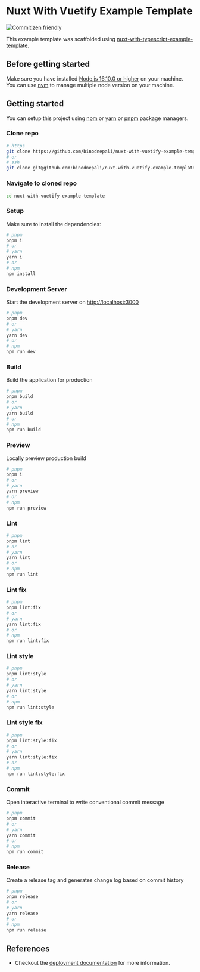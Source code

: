 # Nuxt With Vuetify Example Template

[![Commitizen friendly](https://img.shields.io/badge/commitizen-friendly-brightgreen.svg)](http://commitizen.github.io/cz-cli/)

This example template was scaffolded using [nuxt-with-typescript-example-template](https://github.com/binodnepali/nuxt-with-typescript-example-template).

## Before getting started

Make sure you have installed [Node.js 16.10.0 or higher](https://nodejs.org/en/) on your machine. You can use [nvm](https://github.com/nvm-sh/nvm) to manage multiple node version on your machine.

## Getting started

You can setup this project using [npm](https://docs.npmjs.com/about-npm) or [yarn](https://yarnpkg.com/getting-started) or [pnpm](https://pnpm.io/) package managers.

### Clone repo

```bash
# https
git clone https://github.com/binodnepali/nuxt-with-vuetify-example-template.git
# or
# ssh
git clone git@github.com:binodnepali/nuxt-with-vuetify-example-template.git
```

### Navigate to cloned repo

```bash
cd nuxt-with-vuetify-example-template
```

### Setup

Make sure to install the dependencies:

```bash
# pnpm
pnpm i
# or
# yarn
yarn i
# or
# npm
npm install
```

### Development Server

Start the development server on [http://localhost:3000](http://localhost:3000)

```bash
# pnpm
pnpm dev
# or
# yarn
yarn dev
# or
# npm
npm run dev
```

### Build

Build the application for production

```bash
# pnpm
pnpm build
# or
# yarn
yarn build
# or
# npm
npm run build
```

### Preview

Locally preview production build

```bash
# pnpm
pnpm i
# or
# yarn
yarn preview
# or
# npm
npm run preview
```

### Lint

```bash
# pnpm
pnpm lint
# or
# yarn
yarn lint
# or
# npm
npm run lint
```

### Lint fix

```bash
# pnpm
pnpm lint:fix
# or
# yarn
yarn lint:fix
# or
# npm
npm run lint:fix
```

### Lint style

```bash
# pnpm
pnpm lint:style
# or
# yarn
yarn lint:style
# or
# npm
npm run lint:style
```

### Lint style fix

```bash
# pnpm
pnpm lint:style:fix
# or
# yarn
yarn lint:style:fix
# or
# npm
npm run lint:style:fix
```

### Commit

Open interactive terminal to write conventional commit message

```bash
# pnpm
pnpm commit
# or
# yarn
yarn commit
# or
# npm
npm run commit
```

### Release

Create a release tag and generates change log based on commit history

```bash
# pnpm
pnpm release
# or
# yarn
yarn release
# or
# npm
npm run release
```

## References

* Checkout the [deployment documentation](https://nuxt.com/docs/getting-started/deployment) for more information.
